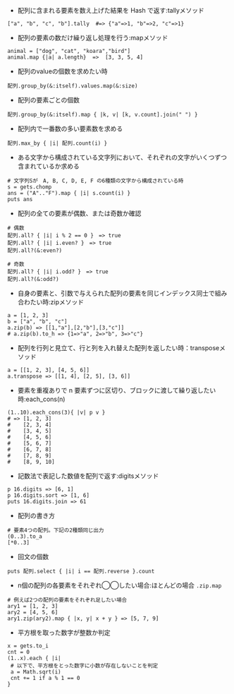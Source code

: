 - 配列に含まれる要素を数え上げた結果を Hash で返す:tallyメソッド
```
["a", "b", "c", "b"].tally  #=> {"a"=>1, "b"=>2, "c"=>1}
```

- 配列の要素の数だけ繰り返し処理を行う:mapメソッド
```
animal = ["dog", "cat", "koara","bird"]
animal.map {|a| a.length}  =>  [3, 3, 5, 4]
```

- 配列のvalueの個数を求めたい時
```
配列.group_by(&:itself).values.map(&:size)
```

- 配列の要素ごとの個数
```
配列.group_by(&:itself).map { |k, v| [k, v.count].join(" ") }
```

- 配列内で一番数の多い要素数を求める
```
配列.max_by { |i| 配列.count(i) }
```

- ある文字から構成されている文字列において、それぞれの文字がいくつずつ含まれているか求める
```
# 文字列Sが　A, B, C, D, E, F の6種類の文字から構成されている時
s = gets.chomp
ans = ("A".."F").map { |i| s.count(i) }
puts ans
```

- 配列の全ての要素が偶数、または奇数か確認
```
# 偶数
配列.all? { |i| i % 2 == 0 }　=> true
配列.all? { |i| i.even? }　=> true
配列.all?(&:even?)

# 奇数
配列.all? { |i| i.odd? }　=> true
配列.all?(&:odd?)
```

- 自身の要素と、引数で与えられた配列の要素を同じインデックス同士で組み合わたい時:zipメソッド
```
a = [1, 2, 3]
b = ["a", "b", "c"]
a.zip(b) => [[1,"a"],[2,"b"],[3,"c"]]
# a.zip(b).to_h => {1=>"a", 2=>"b", 3=>"c"}
```

- 配列を行列と見立て、行と列を入れ替えた配列を返したい時：transposeメソッド
```
a = [[1, 2, 3], [4, 5, 6]]
a.transpose => [[1, 4], [2, 5], [3, 6]]
```

- 要素を重複ありで n 要素ずつに区切り、ブロックに渡して繰り返したい時:each_cons(n)
```
(1..10).each_cons(3){ |v| p v }
# => [1, 2, 3]
#    [2, 3, 4]
#    [3, 4, 5]
#    [4, 5, 6]
#    [5, 6, 7]
#    [6, 7, 8]
#    [7, 8, 9]
#    [8, 9, 10]
```

- 記数法で表記した数値を配列で返す:digitsメソッド
```
p 16.digits => [6, 1]
p 16.digits.sort => [1, 6]
puts 16.digits.join => 61
```

- 配列の書き方
```
# 要素4つの配列。下記の2種類同じ出力
(0..3).to_a
[*0..3]
```

- 回文の個数
```
puts 配列.select { |i| i == 配列.reverse }.count
```

- n個の配列の各要素をそれぞれ◯◯したい場合:ほとんどの場合 `.zip.map `
```
# 例えば2つの配列の要素をそれぞれ足したい場合
ary1 = [1, 2, 3]
ary2 = [4, 5, 6]
ary1.zip(ary2).map { |x, y| x + y } => [5, 7, 9]
```

- 平方根を取った数字が整数か判定
```
x = gets.to_i
cnt = 0
(1..x).each { |i|
 # 以下で、平方根をとった数字に小数が存在しないことを判定
 a = Math.sqrt(i)
 cnt += 1 if a % 1 == 0
}
```

